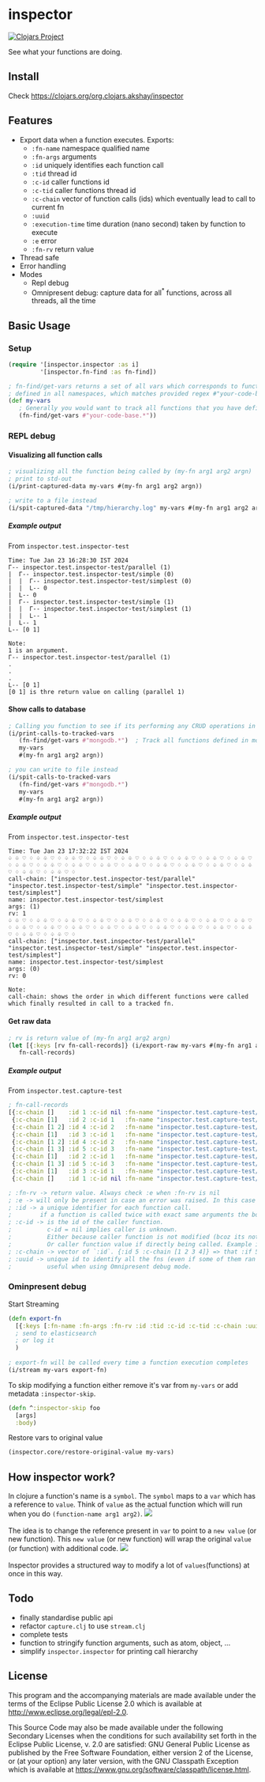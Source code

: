 # inspector

[![Clojars Project](https://img.shields.io/clojars/v/org.clojars.akshay/inspector.svg?include_prereleases)](https://clojars.org/org.clojars.akshay/inspector)

See what your functions are doing.

## Install
Check https://clojars.org/org.clojars.akshay/inspector

## Features
- Export data when a function executes. Exports: 
  - `:fn-name` namespace qualified name
  - `:fn-args` arguments
  - `:id`      uniquely identifies each function call
  - `:tid`     thread id
  - `:c-id`    caller functions id
  - `:c-tid`   caller functions thread id
  - `:c-chain` vector of function calls (ids) which eventually lead to call to current fn
  - `:uuid`
  - `:execution-time` time duration (nano second) taken by function to execute
  - `:e` error
  - `:fn-rv` return value
- Thread safe
- Error handling
- Modes
  - Repl debug
  - Omnipresent debug: capture data for all<sup>*</sup> functions, across all threads, all the time

## Basic Usage

### Setup

```clojure
(require '[inspector.inspector :as i]
         '[inspector.fn-find :as fn-find])

; fn-find/get-vars returns a set of all vars which corresponds to functions
; defined in all namespaces, which matches provided regex #"your-code-base.*"
(def my-vars
   ; Generally you would want to track all functions that you have defined.
   (fn-find/get-vars #"your-code-base.*"))
```

### REPL debug

#### Visualizing all function calls
```clojure
; visualizing all the function being called by (my-fn arg1 arg2 argn)
; print to std-out
(i/print-captured-data my-vars #(my-fn arg1 arg2 argn))

; write to a file instead
(i/spit-captured-data "/tmp/hierarchy.log" my-vars #(my-fn arg1 arg2 argn))
```
##### Example output
From `inspector.test.inspector-test`
```
Time: Tue Jan 23 16:28:30 IST 2024
Г-- inspector.test.inspector-test/parallel (1)
|  Г-- inspector.test.inspector-test/simple (0)
|  |  Г-- inspector.test.inspector-test/simplest (0)
|  |  L-- 0
|  L-- 0
|  Г-- inspector.test.inspector-test/simple (1)
|  |  Г-- inspector.test.inspector-test/simplest (1)
|  |  L-- 1
|  L-- 1
L-- [0 1]

Note:
1 is an argument.
Г-- inspector.test.inspector-test/parallel (1)
.
.
.
L-- [0 1]
[0 1] is thre return value on calling (parallel 1)
```

#### Show calls to database
```clojure
; Calling you function to see if its performing any CRUD operations in mongodb (or any other library/libraries)
(i/print-calls-to-tracked-vars 
   (fn-find/get-vars #"mongodb.*")  ; Track all functions defined in mongodb library
   my-vars
   #(my-fn arg1 arg2 argn))

; you can write to file instead
(i/spit-calls-to-tracked-vars
   (fn-find/get-vars #"mongodb.*") 
   my-vars
   #(my-fn arg1 arg2 argn))
```

##### Example output 
From `inspector.test.inspector-test`
```
Time: Tue Jan 23 17:32:22 IST 2024
♤ ♧ ♡ ♢ ♤ ♧ ♡ ♢ ♤ ♧ ♡ ♢ ♤ ♧ ♡ ♢ ♤ ♧ ♡ ♢ ♤ ♧ ♡ ♢ ♤ ♧ ♡ ♢ ♤ ♧ ♡ ♢ ♤ ♧ ♡ ♢ ♤ ♧ ♡ ♢ ♤ ♧ ♡ ♢ ♤ ♧ ♡ ♢ ♤ ♧ ♡ ♢ ♤ ♧ ♡ ♢ ♤ ♧ ♡ ♢ ♤ ♧ ♡ ♢ ♤ ♧ ♡ ♢ ♤ ♧ ♡ ♢ ♤ ♧ ♡ ♢ ♤ ♧ ♡ ♢ 
call-chain: ["inspector.test.inspector-test/parallel" "inspector.test.inspector-test/simple" "inspector.test.inspector-test/simplest"]
name: inspector.test.inspector-test/simplest
args: (1)
rv: 1
♤ ♧ ♡ ♢ ♤ ♧ ♡ ♢ ♤ ♧ ♡ ♢ ♤ ♧ ♡ ♢ ♤ ♧ ♡ ♢ ♤ ♧ ♡ ♢ ♤ ♧ ♡ ♢ ♤ ♧ ♡ ♢ ♤ ♧ ♡ ♢ ♤ ♧ ♡ ♢ ♤ ♧ ♡ ♢ ♤ ♧ ♡ ♢ ♤ ♧ ♡ ♢ ♤ ♧ ♡ ♢ ♤ ♧ ♡ ♢ ♤ ♧ ♡ ♢ ♤ ♧ ♡ ♢ ♤ ♧ ♡ ♢ ♤ ♧ ♡ ♢ ♤ ♧ ♡ ♢ 
call-chain: ["inspector.test.inspector-test/parallel" "inspector.test.inspector-test/simple" "inspector.test.inspector-test/simplest"]
name: inspector.test.inspector-test/simplest
args: (0)
rv: 0

Note: 
call-chain: shows the order in which different functions were called which finally resulted in call to a tracked fn.
```

#### Get raw data
```clojure
; rv is return value of (my-fn arg1 arg2 argn)
(let [{:keys [rv fn-call-records]} (i/export-raw my-vars #(my-fn arg1 arg2 argn)]
   fn-call-records)
```

##### Example output 
From `inspector.test.capture-test`
```clojure
; fn-call-records
[{:c-chain []    :id 1 :c-id nil :fn-name "inspector.test.capture-test/parallel" :fn-args (1) :tid 34 :c-tid nil :uuid #uuid "4c3bf13a-7899-4202-ade6-cfa0dfc3955e"}
 {:c-chain [1]   :id 2 :c-id 1   :fn-name "inspector.test.capture-test/simple"   :fn-args (0) :tid 30 :c-tid 34  :uuid #uuid "4c3bf13a-7899-4202-ade6-cfa0dfc3955e"}
 {:c-chain [1 2] :id 4 :c-id 2   :fn-name "inspector.test.capture-test/simplest" :fn-args (0) :tid 30 :c-tid 30  :uuid #uuid "4c3bf13a-7899-4202-ade6-cfa0dfc3955e"}
 {:c-chain [1]   :id 3 :c-id 1   :fn-name "inspector.test.capture-test/simple"   :fn-args (1) :tid 29 :c-tid 34  :uuid #uuid "4c3bf13a-7899-4202-ade6-cfa0dfc3955e"}
 {:c-chain [1 2] :id 4 :c-id 2   :fn-name "inspector.test.capture-test/simplest" :fn-args (0) :tid 30 :c-tid 30  :uuid #uuid "4c3bf13a-7899-4202-ade6-cfa0dfc3955e" :execution-time 6584   :fn-rv 0}
 {:c-chain [1 3] :id 5 :c-id 3   :fn-name "inspector.test.capture-test/simplest" :fn-args (1) :tid 29 :c-tid 29  :uuid #uuid "4c3bf13a-7899-4202-ade6-cfa0dfc3955e"}
 {:c-chain [1]   :id 2 :c-id 1   :fn-name "inspector.test.capture-test/simple"   :fn-args (0) :tid 30 :c-tid 34  :uuid #uuid "4c3bf13a-7899-4202-ade6-cfa0dfc3955e" :execution-time 49583  :fn-rv 0}
 {:c-chain [1 3] :id 5 :c-id 3   :fn-name "inspector.test.capture-test/simplest" :fn-args (1) :tid 29 :c-tid 29  :uuid #uuid "4c3bf13a-7899-4202-ade6-cfa0dfc3955e" :execution-time 1625   :fn-rv 1}
 {:c-chain [1]   :id 3 :c-id 1   :fn-name "inspector.test.capture-test/simple"   :fn-args (1) :tid 29 :c-tid 34  :uuid #uuid "4c3bf13a-7899-4202-ade6-cfa0dfc3955e" :execution-time 42625  :fn-rv 1}
 {:c-chain []    :id 1 :c-id nil :fn-name "inspector.test.capture-test/parallel" :fn-args (1) :tid 34 :c-tid nil :uuid #uuid "4c3bf13a-7899-4202-ade6-cfa0dfc3955e" :execution-time 431833 :fn-rv [0 1]}]

; :fn-rv -> return value. Always check :e when :fn-rv is nil
; :e -> will only be present in case an error was raised. In this case :fn-rv will be set as nil.
; :id -> a unique identifier for each function call.
;        if a function is called twice with exact same arguments the both calls will have different id's assigned to them.
; :c-id -> is the id of the caller function. 
;          c-id = nil implies caller is unknown. 
;          Either because caller function is not modified (bcoz its not part of my-project-vars),
;          Or caller function value if directly being called. Example in case of most handler fns.
; :c-chain -> vector of `:id`. {:id 5 :c-chain [1 2 3 4]} => that :if 5 was called by 4 and 4 was called 3 and so on.
; :uuid -> unique id to identify all the fns (even if some of them ran in different threads) which ran because of call to a top level function.
;          useful when using Omnipresent debug mode.
```

### Ominpresent debug

Start Streaming
```clojure
(defn export-fn 
  [{:keys [:fn-name :fn-args :fn-rv :id :tid :c-id :c-tid :c-chain :uuid :execution-time :e] :as data}]
  ; send to elasticsearch
  ; or log it
  )
  
; export-fn will be called every time a function execution completes
(i/stream my-vars export-fn)
```

To skip modifying a function either remove it's var from `my-vars` or add metadata `:inspector-skip`.
```clojure
(defn ^:inspector-skip foo
  [args]
  :body)
```

Restore vars to original value
```clojure
(inspector.core/restore-original-value my-vars)
```



## How inspector work?

In clojure a function's name is a `symbol`.
The `symbol` maps to a `var` which has a reference to `value`.
Think of `value` as the actual function which will run when you do `(function-name arg1 arg2)`.
<img src="./resources/original_function.png">
<br>
<br>
The idea is to change the reference present in `var` to point to a `new value` (or new function).
This `new value` (or new function) will wrap the original `value` (or function) with additional code.
<img src="./resources/modified_function.png">
<br>
<br>
Inspector provides a structured way to modify a lot of `values`(functions) at once in this way.

## Todo
- finally standardise public api
- refactor `capture.clj` to use `stream.clj`
- complete tests
- function to stringify function arguments, such as atom, object, ...
- simplify `inspector.inspector` for printing call hierarchy

## License

This program and the accompanying materials are made available under the
terms of the Eclipse Public License 2.0 which is available at
http://www.eclipse.org/legal/epl-2.0.

This Source Code may also be made available under the following Secondary
Licenses when the conditions for such availability set forth in the Eclipse
Public License, v. 2.0 are satisfied: GNU General Public License as published by
the Free Software Foundation, either version 2 of the License, or (at your
option) any later version, with the GNU Classpath Exception which is available
at https://www.gnu.org/software/classpath/license.html.
